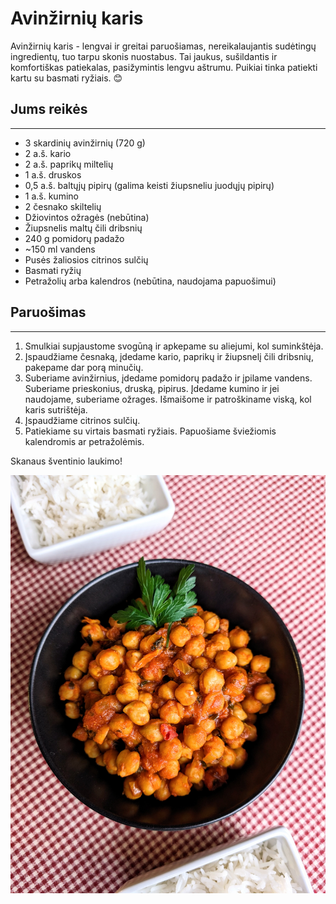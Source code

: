 # Avinžirnių karis

Avinžirnių karis - lengvai ir greitai paruošiamas, nereikalaujantis sudėtingų ingredientų, tuo tarpu skonis nuostabus. Tai jaukus, sušildantis ir komfortiškas patiekalas, pasižymintis lengvu aštrumu. Puikiai tinka patiekti kartu su basmati ryžiais. 😊

## Jums reikės
<hr/>

* 3 skardinių avinžirnių (720 g)
* 2 a.š. kario
* 2 a.š. paprikų miltelių
* 1 a.š. druskos
* 0,5 a.š. baltųjų pipirų (galima keisti žiupsneliu juodųjų pipirų)
* 1 a.š. kumino
* 2 česnako skiltelių
* Džiovintos ožragės (nebūtina)
* Žiupsnelis maltų čili dribsnių
* 240 g pomidorų padažo
* ~150 ml vandens
* Pusės žaliosios citrinos sulčių
* Basmati ryžių
* Petražolių arba kalendros (nebūtina, naudojama papuošimui)

## Paruošimas
<hr/>

1. Smulkiai supjaustome svogūną ir apkepame su aliejumi, kol suminkštėja.
2. Įspaudžiame česnaką, įdedame kario, paprikų ir žiupsnelį čili dribsnių, pakepame dar porą minučių. 
3. Suberiame avinžirnius, įdedame pomidorų padažo ir įpilame vandens. Suberiame prieskonius, druską, pipirus. Įdedame kumino ir jei naudojame, suberiame ožrages. Išmaišome ir patroškiname viską, kol karis sutrištėja. 
4. Įspaudžiame citrinos sulčių. 
5. Patiekiame su virtais basmati ryžiais. Papuošiame šviežiomis kalendromis ar petražolėmis. 

Skanaus šventinio laukimo!

![name](../../pav/karis.jpg)